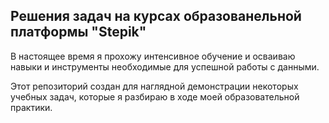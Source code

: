    ## Решения задач на курсах образованельной платформы "Stepik"

В настоящее время я прохожу интенсивное обучение и осваиваю навыки и инструменты необходимые  для успешной работы с данными.
   
Этот репозиторий создан для наглядной демонстрации некоторых учебных задач, которые я разбираю в ходе моей образовательной практики.
